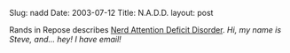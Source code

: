 Slug: nadd
Date: 2003-07-12
Title: N.A.D.D.
layout: post

Rands in Repose describes <a href="http://rands.jerkcity.com/archives/000152.html">Nerd Attention Deficit Disorder</a>. <i>Hi, my name is Steve, and... hey! I have email!</i>

